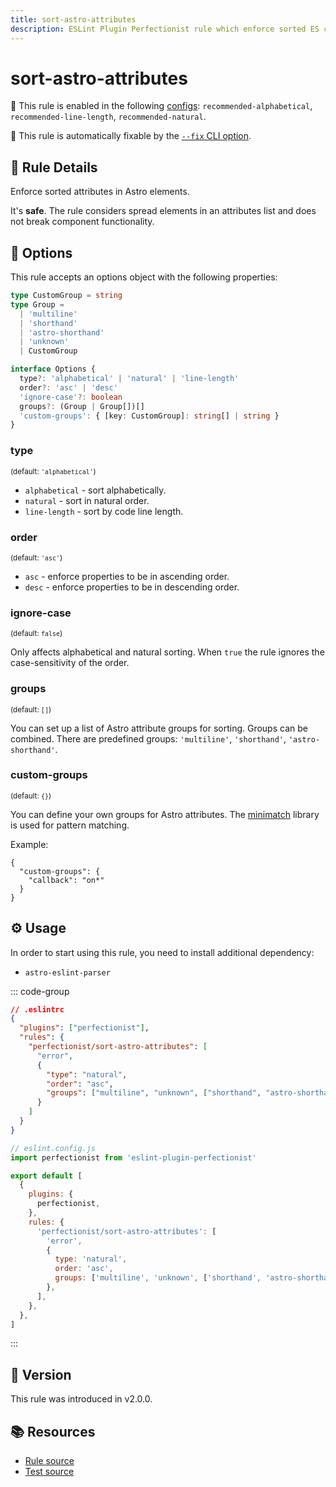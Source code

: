 ```yaml
---
title: sort-astro-attributes
description: ESLint Plugin Perfectionist rule which enforce sorted ES class members
---
```


# sort-astro-attributes

💼 This rule is enabled in the following [configs](/configs/): `recommended-alphabetical`, `recommended-line-length`, `recommended-natural`.

🔧 This rule is automatically fixable by the [`--fix` CLI option](https://eslint.org/docs/latest/user-guide/command-line-interface#--fix).

<!-- end auto-generated rule header -->

## 📖 Rule Details

Enforce sorted attributes in Astro elements.

It's **safe**. The rule considers spread elements in an attributes list and does not break component functionality.

## 🔧 Options

This rule accepts an options object with the following properties:

```ts
type CustomGroup = string
type Group =
  | 'multiline'
  | 'shorthand'
  | 'astro-shorthand'
  | 'unknown'
  | CustomGroup

interface Options {
  type?: 'alphabetical' | 'natural' | 'line-length'
  order?: 'asc' | 'desc'
  'ignore-case'?: boolean
  groups?: (Group | Group[])[]
  'custom-groups': { [key: CustomGroup]: string[] | string }
}
```

### type

<sub>(default: `'alphabetical'`)</sub>

- `alphabetical` - sort alphabetically.
- `natural` - sort in natural order.
- `line-length` - sort by code line length.

### order

<sub>(default: `'asc'`)</sub>

- `asc` - enforce properties to be in ascending order.
- `desc` - enforce properties to be in descending order.

### ignore-case

<sub>(default: `false`)</sub>

Only affects alphabetical and natural sorting. When `true` the rule ignores the case-sensitivity of the order.

### groups

<sub>(default: `[]`)</sub>

You can set up a list of Astro attribute groups for sorting. Groups can be combined. There are predefined groups: `'multiline'`, `'shorthand'`, `'astro-shorthand'`.

### custom-groups

<sub>(default: `{}`)</sub>

You can define your own groups for Astro attributes. The [minimatch](https://github.com/isaacs/minimatch) library is used for pattern matching.

Example:

```
{
  "custom-groups": {
    "callback": "on*"
  }
}
```

## ⚙️ Usage

In order to start using this rule, you need to install additional dependency:

- `astro-eslint-parser`

::: code-group

```json [Legacy Config]
// .eslintrc
{
  "plugins": ["perfectionist"],
  "rules": {
    "perfectionist/sort-astro-attributes": [
      "error",
      {
        "type": "natural",
        "order": "asc",
        "groups": ["multiline", "unknown", ["shorthand", "astro-shorthand"]]
      }
    ]
  }
}
```

```js [Flat Config]
// eslint.config.js
import perfectionist from 'eslint-plugin-perfectionist'

export default [
  {
    plugins: {
      perfectionist,
    },
    rules: {
      'perfectionist/sort-astro-attributes': [
        'error',
        {
          type: 'natural',
          order: 'asc',
          groups: ['multiline', 'unknown', ['shorthand', 'astro-shorthand']],
        },
      ],
    },
  },
]
```

:::

## 🚀 Version

This rule was introduced in v2.0.0.

## 📚 Resources

- [Rule source](https://github.com/azat-io/eslint-plugin-perfectionist/blob/main/rules/sort-astro-attributes.ts)
- [Test source](https://github.com/azat-io/eslint-plugin-perfectionist/blob/main/test/sort-astro-attributes.test.ts)
